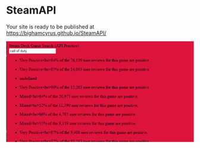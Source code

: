 # SteamAPI


 Your site is ready to be published at https://bighamcyrus.github.io/SteamAPI/

 ![](assets/APIPractice.png)